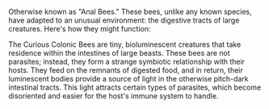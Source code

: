 Otherwise known as "Anal Bees." These bees, unlike any known species, have adapted to an unusual environment: the digestive tracts of large creatures. Here's how they might function:

The Curious Colonic Bees are tiny, bioluminescent creatures that take residence within the intestines of large beasts. These bees are not parasites; instead, they form a strange symbiotic relationship with their hosts. They feed on the remnants of digested food, and in return, their luminescent bodies provide a source of light in the otherwise pitch-dark intestinal tracts. This light attracts certain types of parasites, which become disoriented and easier for the host's immune system to handle.
